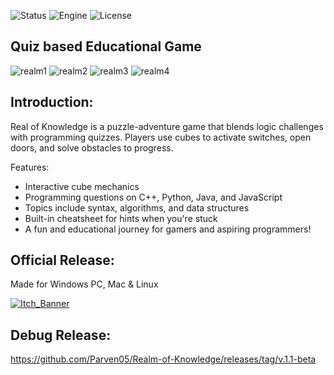 ![Status](https://badgen.net/badge/Status/Release/orange?icon=github)
![Engine](https://badgen.net/badge/Engine/Unity/blue)
![License](https://badgen.net/badge/license/MIT/green)

## **Quiz based Educational Game**
![realm1](https://github.com/user-attachments/assets/c458581d-6060-4997-8bd6-bd608d7d5127)
![realm2](https://github.com/user-attachments/assets/67261873-a080-4c25-9f42-7782fe513afc)
![realm3](https://github.com/user-attachments/assets/65db7ee7-67ee-4636-be8c-93258a8360bd)
![realm4](https://github.com/user-attachments/assets/498f2d5f-073b-40a4-b9b5-34524ff19e9d)

## **Introduction:**
Real of Knowledge is a puzzle-adventure game that blends logic challenges with programming quizzes. Players use cubes to activate switches, open doors, and solve obstacles to progress.

Features:

- Interactive cube mechanics
- Programming questions on C++, Python, Java, and JavaScript
- Topics include syntax, algorithms, and data structures
- Built-in cheatsheet for hints when you're stuck
- A fun and educational journey for gamers and aspiring programmers!

## **Official Release:**
Made for Windows PC, Mac & Linux

[![Itch_Banner](https://user-images.githubusercontent.com/101796812/258836620-b6e0f0b1-6a21-45ee-9dc3-74f1b103ab58.png)](https://parven.itch.io/realm-of-knowledge)

## **Debug Release:**
https://github.com/Parven05/Realm-of-Knowledge/releases/tag/v.1.1-beta
